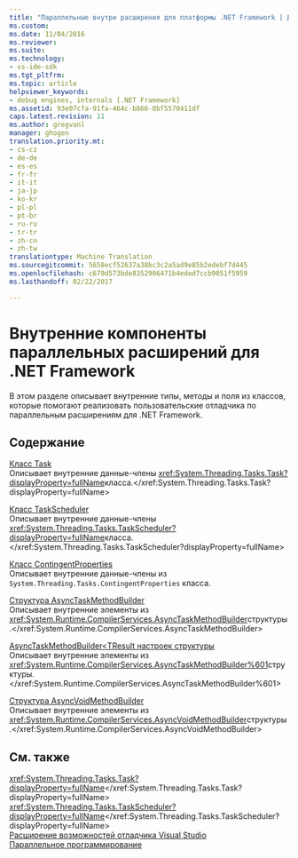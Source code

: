 ```yaml
---
title: "Параллельные внутри расширения для платформы .NET Framework | Документы Microsoft"
ms.custom: 
ms.date: 11/04/2016
ms.reviewer: 
ms.suite: 
ms.technology:
- vs-ide-sdk
ms.tgt_pltfrm: 
ms.topic: article
helpviewer_keywords:
- debug engines, internals [.NET Framework]
ms.assetid: 93e07cfa-91fa-464c-b866-8bf5570411df
caps.latest.revision: 11
ms.author: gregvanl
manager: ghogen
translation.priority.mt:
- cs-cz
- de-de
- es-es
- fr-fr
- it-it
- ja-jp
- ko-kr
- pl-pl
- pt-br
- ru-ru
- tr-tr
- zh-cn
- zh-tw
translationtype: Machine Translation
ms.sourcegitcommit: 5658ecf52637a38bc3c2a5ad9e85b2edebf7d445
ms.openlocfilehash: c679d573bde8352906471b4eded7ccb9051f5959
ms.lasthandoff: 02/22/2017

---
```

# <a name="parallel-extension-internals-for-the-net-framework"></a>Внутренние компоненты параллельных расширений для .NET Framework
В этом разделе описывает внутренние типы, методы и поля из классов, которые помогают реализовать пользовательские отладчика по параллельным расширениям для .NET Framework.  
  
## <a name="in-this-section"></a>Содержание  
 [Класс Task](../../extensibility/debugger/task-class-internal-members.md)  
 Описывает внутренние данные-члены <xref:System.Threading.Tasks.Task?displayProperty=fullName>класса.</xref:System.Threading.Tasks.Task?displayProperty=fullName>  
  
 [Класс TaskScheduler](../../extensibility/debugger/taskscheduler-class-internal-members.md)  
 Описывает внутренние данные-члены <xref:System.Threading.Tasks.TaskScheduler?displayProperty=fullName>класса.</xref:System.Threading.Tasks.TaskScheduler?displayProperty=fullName>  
  
 [Класс ContingentProperties](../../extensibility/debugger/contingentproperties-class-internal-members.md)  
 Описывает внутренние данные-члены из `System.Threading.Tasks.ContingentProperties` класса.  
  
 [Структура AsyncTaskMethodBuilder](../../extensibility/debugger/asynctaskmethodbuilder-structure-internal-members.md)  
 Описывает внутренние элементы из <xref:System.Runtime.CompilerServices.AsyncTaskMethodBuilder>структуры.</xref:System.Runtime.CompilerServices.AsyncTaskMethodBuilder>  
  
 [AsyncTaskMethodBuilder\<TResult настроек структуры](../../extensibility/debugger/asynctaskmethodbuilder-tresult-structure-internal-members.md)  
 Описывает внутренние элементы из <xref:System.Runtime.CompilerServices.AsyncTaskMethodBuilder%601>структуры.</xref:System.Runtime.CompilerServices.AsyncTaskMethodBuilder%601>  
  
 [Структура AsyncVoidMethodBuilder](../../extensibility/debugger/asyncvoidmethodbuilder-structure-internal-members.md)  
 Описывает внутренние элементы из <xref:System.Runtime.CompilerServices.AsyncVoidMethodBuilder>структуры.</xref:System.Runtime.CompilerServices.AsyncVoidMethodBuilder>  
  
## <a name="see-also"></a>См. также  
 <xref:System.Threading.Tasks.Task?displayProperty=fullName></xref:System.Threading.Tasks.Task?displayProperty=fullName>   
 <xref:System.Threading.Tasks.TaskScheduler?displayProperty=fullName></xref:System.Threading.Tasks.TaskScheduler?displayProperty=fullName>   
 [Расширение возможностей отладчика Visual Studio](../../extensibility/debugger/visual-studio-debugger-extensibility.md)   
 [Параллельное программирование](http://msdn.microsoft.com/Library/4d83c690-ad2d-489e-a2e0-b85b898a672d)
